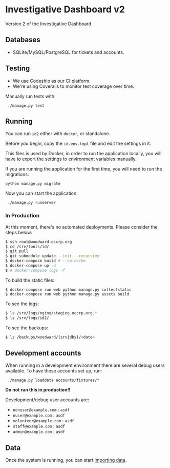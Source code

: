 # Investigative Dashboard v2

Version 2 of the Investigative Dashboard.

## Databases

 * SQLite/MySQL/PostgreSQL for tickets and accounts.

## Testing

 * We use Codeship as our CI platform.
 * We're using Coveralls to monitor test coverage over time.

Manually run tests with:
```
 ./manage.py test
```

## Running

You can run `id2` either with `docker`, or standalone.

Before you begin, copy the `id.env.tmpl` file and edit the settings in it.

This files is used by Docker, in order to run the application locally,
you will have to export the settings to environment variables manually.

If you are running the application for the first time, you will need to
run the migrations:
```
python manage.py migrate
```

Now you can start the application:

```
 ./manage.py runserver
```

### In Production

At this moment, there's no automated deployments.
Please consider the steps below:

```bash
$ ssh root@woodward.occrp.org
$ cd /srv/tools/id/
$ git pull
$ git submodule update --init --recursive
$ docker-compose build # --no-cache
$ docker-compose up -d
$ # docker-compose logs -f
```

To build the static files:

```
$ docker-compose run web python manage.py collectstatic
$ docker-compose run web python manage.py assets build
```

To see the logs:

```bash
$ ls /srv/logs/nginx/staging.occrp.org.*
$ ls /srv/logs/id2/
```

To see the backups:

```bash
$ ls /backups/woodward/(srv|dbs)/<date>
```

## Development accounts

When running in a development environment there are several debug users available.
To have these accounts set up, run:

```
 ./manage.py loaddata accounts/fixtures/*
```

**Do not run this in production!!**

Development/debug user accounts are:
 - `nonuser@example.com` : `asdf`
 - `nuser@example.com` : `asdf`
 - `volunteer@example.com` : `asdf`
 - `staff@example.com` : `asdf`
 - `admin@example.com` : `asdf`


## Data

Once the system is running, you can start [importing data](data/importers/README.md).
